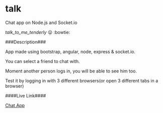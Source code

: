 # talk
Chat app on Node.js and Socket.io

*talk_to_me_tenderly* :stuck_out_tongue: :bowtie:

###Description###

App made using bootstrap, angular, node, express & socket.io.

You can select a friend to chat with.

Moment another person logs in, you will be able to see him too.

Test it by logging in with 3 different browsers(or open 3 different tabs in a browser)

####Live Link####

[Chat App](https://stark-scrubland-3047.herokuapp.com/)


